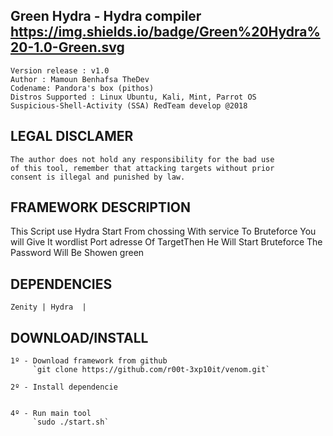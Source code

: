 

## Green Hydra - Hydra compiler  https://img.shields.io/badge/Green%20Hydra%20-1.0-Green.svg
    Version release : v1.0
    Author : Mamoun Benhafsa TheDev 
    Codename: Pandora's box (pithos)
    Distros Supported : Linux Ubuntu, Kali, Mint, Parrot OS 
    Suspicious-Shell-Activity (SSA) RedTeam develop @2018


## LEGAL DISCLAMER
    The author does not hold any responsibility for the bad use
    of this tool, remember that attacking targets without prior
    consent is illegal and punished by law.



## FRAMEWORK DESCRIPTION
   This Script use Hydra Start From chossing With service To Bruteforce 
   You will Give It wordlist Port adresse Of TargetThen He Will Start 
   Bruteforce The Password Will Be Showen green 



## DEPENDENCIES
    Zenity | Hydra  |
    


## DOWNLOAD/INSTALL
    1º - Download framework from github
         `git clone https://github.com/r00t-3xp10it/venom.git`

    2º - Install dependencie
         

    4º - Run main tool
         `sudo ./start.sh`




